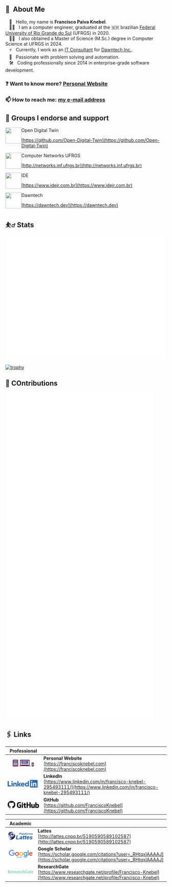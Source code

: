 ## 🤖 &nbsp;About Me

&nbsp;&nbsp;&nbsp;👋 &nbsp; Hello, my name is **Francisco Paiva Knebel**. \
&nbsp;&nbsp;&nbsp;🧑‍💻 &nbsp; I am a computer engineer, graduated at the 🇧🇷 brazilian [Federal University of Rio Grande do Sul](https://ufrgs.br) (UFRGS) in 2020. \
&nbsp;&nbsp;&nbsp;🧑‍🔬 &nbsp; I also obtained a Master of Science (M.Sc.) degree in Computer Science at UFRGS in 2024. \
&nbsp;&nbsp;&nbsp;⚡ &nbsp; Currently, I work as an [IT Consultant](https://dawntech.dev/consultants/francisco) for [Dawntech Inc.](https://dawntech.dev/). \
&nbsp;&nbsp;&nbsp;💖 &nbsp; Passionate with problem solving and automation.\
&nbsp;&nbsp;&nbsp;🛠️ &nbsp; Coding professionally since 2014 in enterprise-grade software development.

### ❓ Want to know more? [Personal Website](https://franciscoknebel.com)

### 📫 How to reach me: <a href="mailto:franciscopaivaknebel@gmail.com">my e-mail address</a>

## 🌠 Groups I endorse and support

<img width="50" height="50" align="left" src="https://avatars.githubusercontent.com/u/64329177?s=50&v=4">
Open Digital Twin

[https://github.com/Open-Digital-Twin](https://github.com/Open-Digital-Twin)

<img width="50" height="50" align="left" src="https://avatars.githubusercontent.com/u/3741590?s=50&v=4">
Computer Networks UFRGS

[http://networks.inf.ufrgs.br](http://networks.inf.ufrgs.br)

<img width="50" height="50" align="left" src="https://avatars.githubusercontent.com/u/17241356?s=200&v=4">
IDE

[https://www.idejr.com.br](https://www.idejr.com.br)

<img width="50" height="50" align="left" src="https://avatars.githubusercontent.com/u/23394280?s=200&v=4">
Dawntech

[https://dawntech.dev](https://dawntech.dev)

## ⛹️‍♂️ Stats

<img align="center" src="github-metrics.svg" style="max-width: 100%;"/>

[![trophy](https://github-profile-trophy.vercel.app/?username=franciscoknebel)](https://github.com/ryo-ma/github-profile-trophy)

## 🧮 COntributions

<img align="center" src="metrics.plugin.calendar.svg" style="max-width: 100%;"/>

## 🖇 Links

| Professional | |
| --- | --- |
| [![Website](static/website.png)](https://franciscoknebel.com) | **Personal Website** <br> [https://franciscoknebel.com](https://franciscoknebel.com) |
| [![LinkedIn](static/linkedin.png)](https://www.linkedin.com/in/francisco-knebel-295493111/) | **LinkedIn** <br> [https://www.linkedin.com/in/francisco-knebel-295493111/](https://www.linkedin.com/in/francisco-knebel-295493111/) |
| [![GitHub](static/github.png)](https://github.com/FranciscoKnebel) | **GitHub** <br> [https://github.com/FranciscoKnebel](https://github.com/FranciscoKnebel) |

| Academic | |
| --- | --- |
| [![Lattes](static/lattes.png)](http://lattes.cnpq.br/5190590589102587) | **Lattes** <br> [http://lattes.cnpq.br/5190590589102587](http://lattes.cnpq.br/5190590589102587) |
| [![Google Scholar](static/scholar.png)](https://scholar.google.com/citations?user=_RHtqxIAAAAJ) | **Google Scholar** <br> [https://scholar.google.com/citations?user=_RHtqxIAAAAJ](https://scholar.google.com/citations?user=_RHtqxIAAAAJ) |
| [![ResearchGate](static/researchgate.png)](https://www.researchgate.net/profile/Francisco-Knebel) | **ResearchGate** <br> [https://www.researchgate.net/profile/Francisco-Knebel](https://www.researchgate.net/profile/Francisco-Knebel) |
